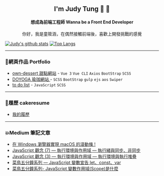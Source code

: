 

<!--
**judytung/judytung** is a ✨ _special_ ✨ repository because its `README.md` (this file) appears on your GitHub profile.

Here are some ideas to get you started:

- 🔭 I’m currently working on ...
- 🌱 I’m currently learning ...
- 👯 I’m looking to collaborate on ...
- 🤔 I’m looking for help with ...
- 💬 Ask me about ...
- 📫 How to reach me: ...
- 😄 Pronouns: ...
- ⚡ Fun fact: ...
-->

<h2 align="center">I'm Judy Tung 🙌 🙌</h2>    
<h4 align="center">想成為前端工程師 Wanna be a Front End Developer</h4>
<p align="center">你好，我是童筱涵，在偶然接觸前端後，喜歡上開發挑戰的感覺</p>

[![Judy's github stats](https://github-readme-stats.vercel.app/api?username=judytung&theme=gruvbox)](https://github.com/judytung/github-readme-stats)  [![Top Langs](https://github-readme-stats.vercel.app/api/top-langs/?username=judytung&layout=compact&theme=gruvbox)](https://github.com/judytung/github-readme-stats)
***

<h3>🌟網頁作品  Portfolio</h3>

* [own-dessert 甜點網站](https://judytung.github.io/own-dessert/#/) - `Vue 3` `Vue CLI` `Axios` `BootStrap` `SCSS`
* [DOYOGA 瑜珈網站 ](https://judytung.github.io/DOYOGA/) - `SCSS` `BootStrap` `gulp` `ejs` `aos` `Swiper`
* [to do list](https://judytung.github.io/Hex_js/todoList.html) - `JavaScript` `SCSS` 
***

<h3>🌟履歷 cakeresume</h3>

* [我的履歷](https://www.cakeresume.com/hsiao-han-tung)
***


<h3>💥Medium 筆記文章</h3>

* [在 Windows 瀏覽器實現 macOS 的滾動條 !](https://medium.com/@han03230205/%E5%9C%A8-windows-%E7%80%8F%E8%A6%BD%E5%99%A8%E5%AF%A6%E7%8F%BE-macos-%E7%9A%84%E6%BB%BE%E5%8B%95%E6%A2%9D-eab91793e7de)
* [JavaScript 觀念 (7) — 執行環境與作用域 — 執行緒與同步、非同步](https://medium.com/@han03230205/javascript-%E8%A7%80%E5%BF%B5-7-%E5%9F%B7%E8%A1%8C%E7%92%B0%E5%A2%83%E8%88%87%E4%BD%9C%E7%94%A8%E5%9F%9F-%E5%9F%B7%E8%A1%8C%E7%B7%92%E8%88%87%E5%90%8C%E6%AD%A5-%E9%9D%9E%E5%90%8C%E6%AD%A5-afa627545950?p=afa627545950)
* [JavaScript 觀念 (3) — 執行環境與作用域 — 執行環境與執行堆疊](https://medium.com/@han03230205/javascript-%E8%A7%80%E5%BF%B5-3-%E5%9F%B7%E8%A1%8C%E7%92%B0%E5%A2%83%E8%88%87%E4%BD%9C%E7%94%A8%E5%9F%9F-%E5%9F%B7%E8%A1%8C%E7%92%B0%E5%A2%83%E8%88%87%E5%9F%B7%E8%A1%8C%E5%A0%86%E7%96%8A-c0c78b6e32bc?p=c0c78b6e32bc8)
* [菜鳥五分鐘系列 — JavaScript 變數宣告 let、const、var](https://medium.com/@han03230205/%E8%8F%9C%E9%B3%A5%E4%BA%94%E5%88%86%E9%90%98%E7%B3%BB%E5%88%97-javascript-%E8%AE%8A%E6%95%B8%E5%AE%A3%E5%91%8A-let-const-var-926afb2d86d6)
* [菜鳥五分鐘系列- JavaScript 變數作用域(Scope)是什麼](https://medium.com/@han03230205/%E8%8F%9C%E9%B3%A5%E4%BA%94%E5%88%86%E9%90%98%E7%B3%BB%E5%88%97-%E8%AE%8A%E6%95%B8%E4%BD%9C%E7%94%A8%E5%9F%9F-scope-%E6%98%AF%E4%BB%80%E9%BA%BC-22d2de38a21c)
